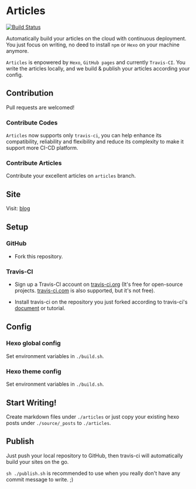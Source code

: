 # Articles

[![Build Status](https://travis-ci.com/cmsax/articles.svg?branch=master)](https://travis-ci.com/cmsax/articles)

Automatically build your articles on the cloud with continuous deployment.
You just focus on writing, no deed to install `npm` or `Hexo` on your machine anymore.

`Articles` is enpowered by `Hexo`, `GitHub pages` and currently `Travis-CI`. You write the articles locally,
and we build & publish your articles according your config.

## Contribution

Pull requests are welcomed!

### Contribute Codes

`Articles` now supports only 
`travis-ci`, you can help enhance its compatibility, reliability
and flexibility and reduce its complexity to make it support more CI-CD platform.

### Contribute Articles

Contribute your excellent articles on `articles` branch.

## Site

Visit: [blog](https://blog.unoiou.com/articles)

## Setup

### GitHub

- Fork this repository.

### Travis-CI

- Sign up a Travis-CI account on [travis-ci.org](https://travis-ci.org)
(It's free for open-source projects. [travis-ci.com](https://travis-ci.com)
is also supported, but it's not free).

- Install travis-ci on the repository you just forked according to travis-ci's
[document](https://docs.travis-ci.com/) or tutorial.

## Config

### Hexo global config

Set environment variables in `./build.sh`.

### Hexo theme config

Set environment variables in `./build.sh`.

## Start Writing!

Create markdown files under `./articles` or just copy your
existing hexo posts under `./source/_posts` to `./articles`.

## Publish

Just push your local repository to GitHub, then travis-ci will
automatically build your sites on the go.

`sh ./publish.sh` is recommended to use when you really don't have
any commit message to write. ;)

